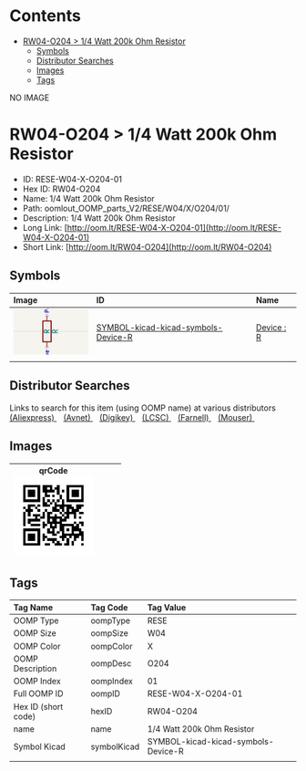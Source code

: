 



Contents
========

* [RW04-O204 > 1/4 Watt 200k Ohm Resistor](#rw04-o204--14-watt-200k-ohm-resistor)
	* [Symbols](#symbols)
	* [Distributor Searches](#distributor-searches)
	* [Images](#images)
	* [Tags](#tags)
  
NO IMAGE  
# RW04-O204 > 1/4 Watt 200k Ohm Resistor

- ID: RESE-W04-X-O204-01
- Hex ID: RW04-O204
- Name: 1/4 Watt 200k Ohm Resistor
- Path: oomlout_OOMP_parts_V2/RESE/W04/X/O204/01/
- Description: 1/4 Watt 200k Ohm Resistor
- Long Link: [http://oom.lt/RESE-W04-X-O204-01](http://oom.lt/RESE-W04-X-O204-01)
- Short Link: [http://oom.lt/RW04-O204](http://oom.lt/RW04-O204)

## Symbols
  

|Image|ID|Name|
| :--- | :--- | :--- |
|[![](https://raw.githubusercontent.com/oomlout/oomlout_OOMP_eda_V2/main/SYMBOL/kicad/kicad-symbols/Device/R/image_140.png)](https://github.com/oomlout/oomlout_OOMP_eda_V2/tree/main/SYMBOL/kicad/kicad-symbols/Device/R/)|[SYMBOL-kicad-kicad-symbols-Device-R](https://github.com/oomlout/oomlout_OOMP_eda_V2/tree/main/SYMBOL/kicad/kicad-symbols/Device/R/)|[Device : R](https://github.com/oomlout/oomlout_OOMP_eda_V2/tree/main/SYMBOL/kicad/kicad-symbols/Device/R/)|
||||

## Distributor Searches
  
Links to search for this item (using OOMP name) at various distributors  
[(Aliexpress) ](https://www.aliexpress.com/wholesale?SearchText=1/4+Watt+200k+Ohm+Resistor)&nbsp;&nbsp;&nbsp;[(Avnet) ](https://www.avnet.com/shop/us/search/1/4+Watt+200k+Ohm+Resistor)&nbsp;&nbsp;&nbsp;[(Digikey) ](https://www.digikey.co.uk/en/products/result?s=1/4+Watt+200k+Ohm+Resistor)&nbsp;&nbsp;&nbsp;[(LCSC) ](https://www.lcsc.com/search?q=1/4+Watt+200k+Ohm+Resistor)&nbsp;&nbsp;&nbsp;[(Farnell) ](https://uk.farnell.com/search?st=1/4+Watt+200k+Ohm+Resistor)&nbsp;&nbsp;&nbsp;[(Mouser) ](https://www.mouser.com/c/?q=1/4+Watt+200k+Ohm+Resistor)&nbsp;&nbsp;&nbsp;
## Images
  

|qrCode<br>[![](https://raw.githubusercontent.com/oomlout/oomlout_OOMP_parts_V2/main/RESE/W04/X/O204/01/qrCode_140.png)](https://github.com/oomlout/oomlout_OOMP_parts_V2/tree/main/RESE/W04/X/O204/01/qrCode.png)||||
| :---: | :---: | :---: | :---: |

## Tags
  

|Tag Name|Tag Code|Tag Value|
| :--- | :--- | :--- |
|OOMP Type|oompType|RESE|
|OOMP Size|oompSize|W04|
|OOMP Color|oompColor|X|
|OOMP Description|oompDesc|O204|
|OOMP Index|oompIndex|01|
|Full OOMP ID|oompID|RESE-W04-X-O204-01|
|Hex ID (short code)|hexID|RW04-O204|
|name|name|1/4 Watt 200k Ohm Resistor|
|Symbol Kicad|symbolKicad|SYMBOL-kicad-kicad-symbols-Device-R|
||||
